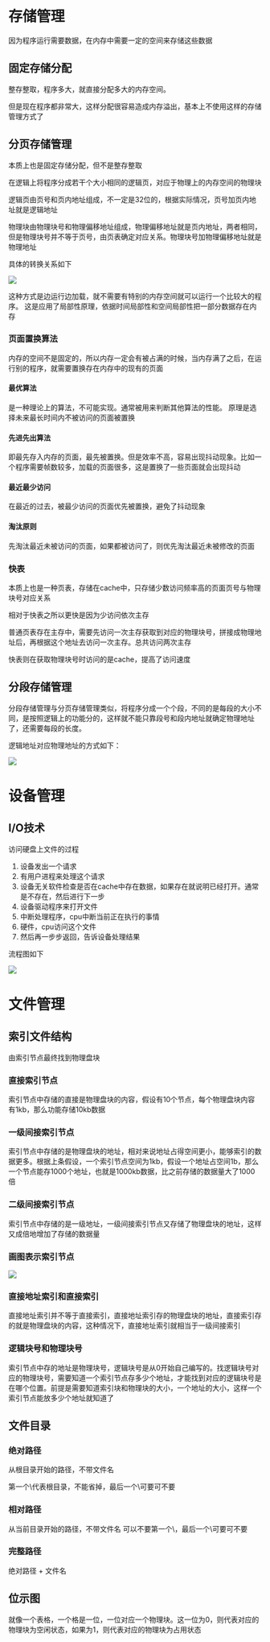 # 存储管理

因为程序运行需要数据，在内存中需要一定的空间来存储这些数据

## 固定存储分配

整存整取，程序多大，就直接分配多大的内存空间。

但是现在程序都非常大，这样分配很容易造成内存溢出，基本上不使用这样的存储管理方式了

## 分页存储管理

本质上也是固定存储分配，但不是整存整取

在逻辑上将程序分成若干个大小相同的逻辑页，对应于物理上的内存空间的物理块

逻辑页由页号和页内地址组成，不一定是32位的，根据实际情况，页号加页内地址就是逻辑地址

物理块由物理块号和物理偏移地址组成，物理偏移地址就是页内地址，两者相同，但是物理块号并不等于页号，由页表确定对应关系。物理块号加物理偏移地址就是物理地址

具体的转换关系如下

![](http://cdn.frankjoey.com//img2/202210281512492.png)

这种方式是边运行边加载，就不需要有特别的内存空间就可以运行一个比较大的程序。
这是应用了局部性原理，依据时间局部性和空间局部性把一部分数据存在内存

### 页面置换算法

内存的空间不是固定的，所以内存一定会有被占满的时候，当内存满了之后，在运行别的程序，就需要置换存在内存中的现有的页面

#### 最优算法

是一种理论上的算法，不可能实现。通常被用来判断其他算法的性能。
原理是选择未来最长时间内不被访问的页面被置换

#### 先进先出算法

即最先存入内存的页面，最先被置换。但是效率不高，容易出现抖动现象。比如一个程序需要帧数较多，加载的页面很多，这是置换了一些页面就会出现抖动

#### 最近最少访问

在最近的过去，被最少访问的页面优先被置换，避免了抖动现象

#### 淘汰原则

先淘汰最近未被访问的页面，如果都被访问了，则优先淘汰最近未被修改的页面

### 快表

本质上也是一种页表，存储在cache中，只存储少数访问频率高的页面页号与物理块号对应关系

相对于快表之所以更快是因为少访问依次主存

普通页表存在主存中，需要先访问一次主存获取到对应的物理块号，拼接成物理地址后，再根据这个地址去访问一次主存。总共访问两次主存

快表则在获取物理块号时访问的是cache，提高了访问速度

## 分段存储管理

分段存储管理与分页存储管理类似，将程序分成一个个段，不同的是每段的大小不同，是按照逻辑上的功能分的，这样就不能只靠段号和段内地址就确定物理地址了，还需要每段的长度。

逻辑地址对应物理地址的方式如下：

![](http://cdn.frankjoey.com//img2/202210281632129.png)


# 设备管理

## I/O技术

访问硬盘上文件的过程

1. 设备发出一个请求
2. 有用户进程来处理这个请求
3. 设备无关软件检查是否在cache中存在数据，如果存在就说明已经打开。通常是不存在，然后进行下一步
4. 设备驱动程序来打开文件
5. 中断处理程序，cpu中断当前正在执行的事情
6. 硬件，cpu访问这个文件
7. 然后再一步步返回，告诉设备处理结果
   
流程图如下

![](http://cdn.frankjoey.com//img2/202210281826287.png)

# 文件管理

## 索引文件结构

由索引节点最终找到物理盘块

### 直接索引节点

索引节点中存储的直接是物理盘块的内容，假设有10个节点，每个物理盘块内容有1kb，那么功能存储10kb数据

### 一级间接索引节点

索引节点中存储的是物理盘块的地址，相对来说地址占得空间更小，能够索引的数据更多。根据上条假设，一个索引节点空间为1kb，假设一个地址占空间1b，那么一个节点能存1000个地址，也就是1000kb数据，比之前存储的数据量大了1000倍

### 二级间接索引节点

索引节点中存储的是一级地址，一级间接索引节点又存储了物理盘块的地址，这样又成倍地增加了存储的数据量

### 画图表示索引节点

![](http://cdn.frankjoey.com//img2/202210281851906.png)

### 直接地址索引和直接索引

直接地址索引并不等于直接索引，直接地址索引存的物理盘块的地址，直接索引存的就是物理盘块的内容，这种情况下，直接地址索引就相当于一级间接索引

### 逻辑块号和物理块号

索引节点中存的地址是物理块号，逻辑块号是从0开始自己编写的。找逻辑块号对应的物理块号，需要知道一个索引节点存多少个地址，才能找到对应的逻辑块号是在哪个位置。前提是需要知道索引块和物理块的大小，一个地址的大小，这样一个索引节点能放多少个地址就知道了

## 文件目录

### 绝对路径

从根目录开始的路径，不带文件名

第一个\代表根目录，不能省掉，最后一个\可要可不要

### 相对路径

从当前目录开始的路径，不带文件名
可以不要第一个\，最后一个\可要可不要

### 完整路径

绝对路径 + 文件名

## 位示图

就像一个表格，一个格是一位，一位对应一个物理块。这一位为0，则代表对应的物理块为空闲状态，如果为1，则代表对应的物理块为占用状态